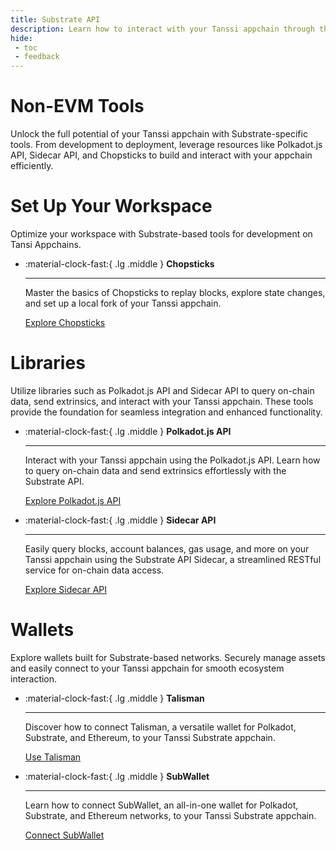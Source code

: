 ```yaml
---
title: Substrate API
description: Learn how to interact with your Tanssi appchain through the Substrate API, including how to use the Polkadot.js API, the Sidecar API, Chopsticks, and more.
hide:
 - toc
 - feedback
---
```


# Non-EVM Tools

Unlock the full potential of your Tanssi appchain with Substrate-specific tools. From development to deployment, leverage resources like Polkadot.js API, Sidecar API, and Chopsticks to build and interact with your appchain efficiently.

# Set Up Your Workspace

Optimize your workspace with Substrate-based tools for development on Tansi Appchains.

<div class="grid cards" markdown>

-   :material-clock-fast:{ .lg .middle } __Chopsticks__

    ---
    
    Master the basics of Chopsticks to replay blocks, explore state changes, and set up a local fork of your Tanssi appchain.
    
    [Explore Chopsticks](dev-env/chopsticks.md)  
 
</div>

# Libraries

Utilize libraries such as Polkadot.js API and Sidecar API to query on-chain data, send extrinsics, and interact with your Tanssi appchain. These tools provide the foundation for seamless integration and enhanced functionality.

<div class="grid cards" markdown>

-   :material-clock-fast:{ .lg .middle } __Polkadot.js API__

    ---
    
    Interact with your Tanssi appchain using the Polkadot.js API. Learn how to query on-chain data and send extrinsics effortlessly with the Substrate API.
    
    [Explore Polkadot.js API](libraries/polkadot-js-api.md)  

-   :material-clock-fast:{ .lg .middle } __Sidecar API__

    ---
    
    Easily query blocks, account balances, gas usage, and more on your Tanssi appchain using the Substrate API Sidecar, a streamlined RESTful service for on-chain data access.
    
    [Explore Sidecar API](libraries/sidecar-api.md)  
 
</div>

# Wallets

Explore wallets built for Substrate-based networks. Securely manage assets and easily connect to your Tanssi appchain for smooth ecosystem interaction.

<div class="grid cards" markdown>

-   :material-clock-fast:{ .lg .middle } __Talisman__

    ---
    
    Discover how to connect Talisman, a versatile wallet for Polkadot, Substrate, and Ethereum, to your Tanssi Substrate appchain.
    
    [Use Talisman](wallets/talisman.md)
    
-   :material-clock-fast:{ .lg .middle } __SubWallet__

    ---
    
    Learn how to connect SubWallet, an all-in-one wallet for Polkadot, Substrate, and Ethereum networks, to your Tanssi Substrate appchain.
    
    [Connect SubWallet](wallets/subwallet.md)  
 
</div>
